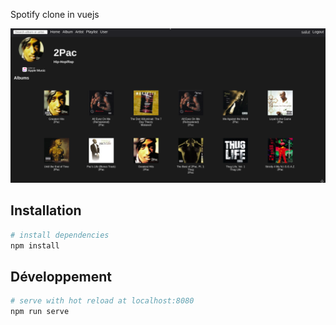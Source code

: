 Spotify clone in vuejs

![result](ss.png)


## Installation

```bash
# install dependencies
npm install
```

## Développement
```bash
# serve with hot reload at localhost:8080
npm run serve

